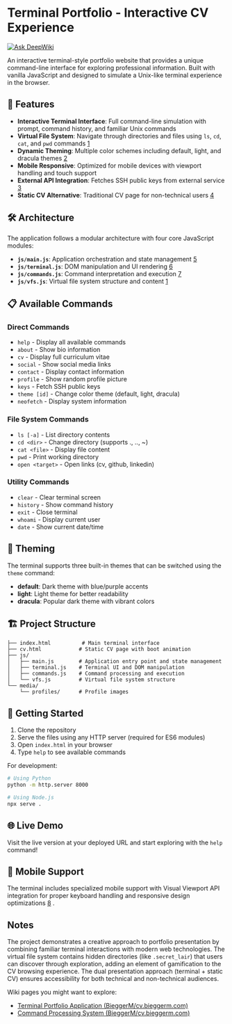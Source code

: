 # Terminal Portfolio - Interactive CV Experience
[![Ask DeepWiki](https://deepwiki.com/badge.svg)](https://deepwiki.com/BieggerM/cv.bieggerm.com)

An interactive terminal-style portfolio website that provides a unique command-line interface for exploring professional information. Built with vanilla JavaScript and designed to simulate a Unix-like terminal experience in the browser.

## 🚀 Features

- **Interactive Terminal Interface**: Full command-line simulation with prompt, command history, and familiar Unix commands
- **Virtual File System**: Navigate through directories and files using `ls`, `cd`, `cat`, and `pwd` commands [1](#0-0) 
- **Dynamic Theming**: Multiple color schemes including default, light, and dracula themes [2](#0-1) 
- **Mobile Responsive**: Optimized for mobile devices with viewport handling and touch support
- **External API Integration**: Fetches SSH public keys from external service [3](#0-2) 
- **Static CV Alternative**: Traditional CV page for non-technical users [4](#0-3) 

## 🛠️ Architecture

The application follows a modular architecture with four core JavaScript modules:

- **`js/main.js`**: Application orchestration and state management [5](#0-4) 
- **`js/terminal.js`**: DOM manipulation and UI rendering [6](#0-5) 
- **`js/commands.js`**: Command interpretation and execution [7](#0-6) 
- **`js/vfs.js`**: Virtual file system structure and content [1](#0-0) 

## 📋 Available Commands

### Direct Commands
- `help` - Display all available commands
- `about` - Show bio information
- `cv` - Display full curriculum vitae
- `social` - Show social media links
- `contact` - Display contact information
- `profile` - Show random profile picture
- `keys` - Fetch SSH public keys
- `theme [id]` - Change color theme (default, light, dracula)
- `neofetch` - Display system information

### File System Commands
- `ls [-a]` - List directory contents
- `cd <dir>` - Change directory (supports ., .., ~)
- `cat <file>` - Display file content
- `pwd` - Print working directory
- `open <target>` - Open links (cv, github, linkedin)

### Utility Commands
- `clear` - Clear terminal screen
- `history` - Show command history
- `exit` - Close terminal
- `whoami` - Display current user
- `date` - Show current date/time

## 🎨 Theming

The terminal supports three built-in themes that can be switched using the `theme` command:
- **default**: Dark theme with blue/purple accents
- **light**: Light theme for better readability
- **dracula**: Popular dark theme with vibrant colors

## 🏗️ Project Structure

```
├── index.html          # Main terminal interface
├── cv.html            # Static CV page with boot animation
├── js/
│   ├── main.js        # Application entry point and state management
│   ├── terminal.js    # Terminal UI and DOM manipulation
│   ├── commands.js    # Command processing and execution
│   └── vfs.js         # Virtual file system structure
└── media/
    └── profiles/      # Profile images
```

## 🚀 Getting Started

1. Clone the repository
2. Serve the files using any HTTP server (required for ES6 modules)
3. Open `index.html` in your browser
4. Type `help` to see available commands

For development:
```bash
# Using Python
python -m http.server 8000

# Using Node.js
npx serve .
```

## 🌐 Live Demo

Visit the live version at your deployed URL and start exploring with the `help` command!

## 📱 Mobile Support

The terminal includes specialized mobile support with Visual Viewport API integration for proper keyboard handling and responsive design optimizations [8](#0-7) .

## Notes

The project demonstrates a creative approach to portfolio presentation by combining familiar terminal interactions with modern web technologies. The virtual file system contains hidden directories (like `.secret_lair`) that users can discover through exploration, adding an element of gamification to the CV browsing experience. The dual presentation approach (terminal + static CV) ensures accessibility for both technical and non-technical audiences.

Wiki pages you might want to explore:
- [Terminal Portfolio Application (BieggerM/cv.bieggerm.com)](/wiki/BieggerM/cv.bieggerm.com#2)
- [Command Processing System (BieggerM/cv.bieggerm.com)](/wiki/BieggerM/cv.bieggerm.com#2.3)